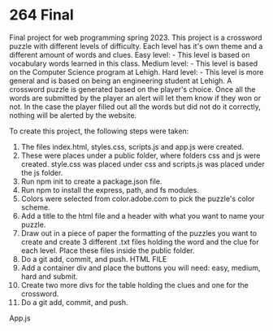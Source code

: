 # 264 Final
Final project for web programming spring 2023. 
This project is a crossword puzzle with different levels of difficulty.
Each level has it's own theme and a different amount of words and clues. 
Easy level: 
    - This level is based on vocabulary words learned in this class. 
Medium level: 
    - This level is based on the Computer Science program at Lehigh. 
Hard level: 
    - This level is more general and is based on being an engineering student at Lehigh. 
A crossword puzzle is generated based on the player's choice. Once all the words are submitted by the player
an alert will let them know if they won or not. In the case the player filled out all the words but did not 
do it correctly, nothing will be alerted by the website. 

To create this project, the following steps were taken: 
1. The files index.html, styles.css, scripts.js and app.js were created. 
2. These were places under a public folder, where folders css and js were created. style.css was placed under css and scripts.js was placed under the js folder. 
3. Run npm init to create a package.json file.
4. Run npm to install the express, path, and fs modules. 
5. Colors were selected from color.adobe.com to pick the puzzle's color scheme. 
6. Add a title to the html file and a header with what you want to name your puzzle. 
7. Draw out in a piece of paper the formatting of the puzzles you want to create and create 3 different .txt files holding the word and the clue for each level. Place these files inside the public folder. 
8. Do a git add, commit, and push. 
HTML FILE
9. Add a container div and place the buttons you will need: easy, medium, hard and submit. 
10. Create two more divs for the table holding the clues and one for the crossword. 
11. Do a git add, commit, and push. 

App.js 